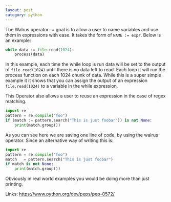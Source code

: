```yaml
---
layout: post
category: python
---
```

The Walrus operator `:=` goal is to allow a user to name variables and use them
in expressions with ease. It takes the form of `NAME := expr`. Below is an
example:

```python
while data := file.read(1024):
    process(data)
```

In this example, each time the while loop is run data will be set to the output
of `file.read(1024)` until there is no data left to read. Each loop it will run
the process function on each 1024 chunk of data. While this is a super simple
example it it shows that you can assign the output of an expression
`file.read(1024)` to a variable in the while expression.

This Operator also allows a user to reuse an expression in the case of regex
matching.

```python
import re
pattern = re.compile("foo")
if (match := pattern.search("This is just foobar")) is not None:
    print(match.group())
```

As you can see here we are saving one line of code, by using the walrus operator.
Since an alternative way of writing this is:

```python
import re
pattern = re.compile("foo")
match   = pattern.search("This is just foobar")
if match is not None:
    print(match.group())
```

Obviously in real world examples you would be doing more than just printing.

Links:
https://www.python.org/dev/peps/pep-0572/

